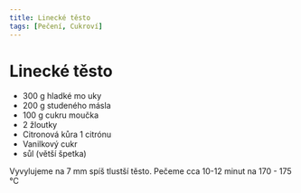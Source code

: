 ```yaml
---
title: Linecké těsto
tags: [Pečení, Cukroví]
---
```


# Linecké těsto

* 300 g hladké mo   uky
* 200 g studeného másla
* 100 g cukru moučka
* 2 žloutky
* Citronová kůra 1 citrónu
* Vanilkový cukr
* sůl (větší špetka)

Vyvylujeme na 7 mm spíš tlustší těsto. Pečeme cca 10-12 minut na 170 - 175 °C